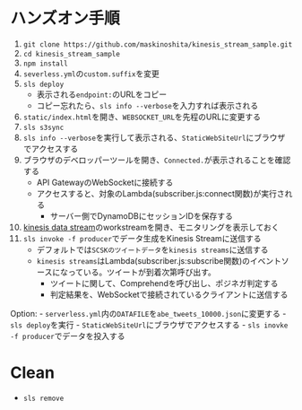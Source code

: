 # ハンズオン手順

1. `git clone https://github.com/maskinoshita/kinesis_stream_sample.git`
2. `cd kinesis_stream_sample`
3. `npm install`
4. `severless.yml`の`custom.suffix`を変更
5. `sls deploy`
    - 表示される`endpoint:`のURLをコピー
    - コピー忘れたら、`sls info --verbose`を入力すれば表示される
6. `static/index.html`を開き、`WEBSOCKET_URL`を先程のURLに変更する
7. `sls s3sync`
8. `sls info --verbose`を実行して表示される、`StaticWebSiteUrl`にブラウザでアクセスする
9. ブラウザのデベロッパーツールを開き、`Connected.`が表示されることを確認する
    - API GatewayのWebSocketに接続する
    - アクセスすると、対象のLambda(subscriber.js:connect関数)が実行される
        - サーバー側でDynamoDBにセッションIDを保存する
10. [kinesis data stream](https://ap-northeast-1.console.aws.amazon.com/kinesis/home?region=ap-northeast-1#/streams/list)のworkstreamを開き、モニタリングを表示しておく
11. `sls invoke -f producer`でデータ生成をKinesis Streamに送信する
    - デフォルトでは`SCSKのツイートデータ`を`kinesis streams`に送信する
    - `kinesis streams`はLambda(subscriber.js:subscribe関数)のイベントソースになっている。ツイートが到着次第呼び出す。
        - ツイートに関して、Comprehendを呼び出し、ポジネガ判定する
        - 判定結果を、WebSocketで接続されているクライアントに送信する

Option:
    - `serverless.yml`内の`DATAFILE`を`abe_tweets_10000.json`に変更する
    - `sls deploy`を実行
    - `StaticWebSiteUrl`にブラウザでアクセスする
    - `sls inovke -f producer`でデータを投入する

# Clean

* `sls remove`